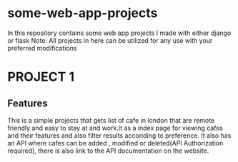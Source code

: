 # some-web-app-projects
In this repository contains some web app projects I made with either django or flask
Note: All projects in here can be utilized for any use with your preferred modifications


# PROJECT 1
## Features
This is a simple projects that gets list of cafe in london that are remote friendly and easy to stay at and work.It as a index page for viewing cafes and their features and also filter results accoriding to preference.
It also has an API where cafes can be added , modified or deleted(API Authorization required), there is also link to the API documentation on the website.
